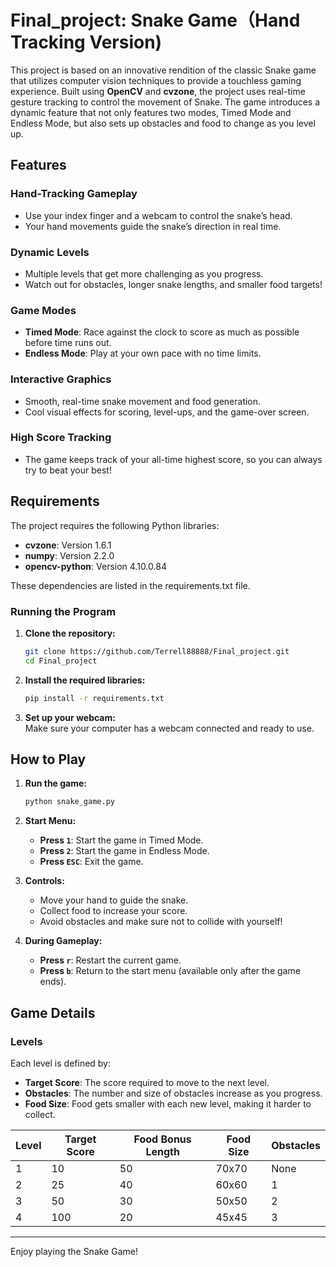 # Final_project: Snake Game（Hand Tracking Version)

This project is based on an innovative rendition of the classic Snake game that utilizes computer vision techniques to provide a touchless gaming experience. Built using **OpenCV** and **cvzone**, the project uses real-time gesture tracking to control the movement of Snake. The game introduces a dynamic feature that not only features two modes, Timed Mode and Endless Mode, but also sets up obstacles and food to change as you level up.

## Features

### Hand-Tracking Gameplay
- Use your index finger and a webcam to control the snake’s head.
- Your hand movements guide the snake’s direction in real time.

### Dynamic Levels
- Multiple levels that get more challenging as you progress.
- Watch out for obstacles, longer snake lengths, and smaller food targets!

### Game Modes
- **Timed Mode**: Race against the clock to score as much as possible before time runs out.
- **Endless Mode**: Play at your own pace with no time limits.

### Interactive Graphics
- Smooth, real-time snake movement and food generation.
- Cool visual effects for scoring, level-ups, and the game-over screen.

### High Score Tracking
- The game keeps track of your all-time highest score, so you can always try to beat your best!


## Requirements

The project requires the following Python libraries:

- **cvzone**: Version 1.6.1
- **numpy**: Version 2.2.0
- **opencv-python**: Version 4.10.0.84

These dependencies are listed in the requirements.txt file.

### Running the Program

1. **Clone the repository:**  
   ```bash
   git clone https://github.com/Terrell88888/Final_project.git
   cd Final_project
   ```

2. **Install the required libraries:**  
   ```bash
   pip install -r requirements.txt
   ```

3. **Set up your webcam:**  
   Make sure your computer has a webcam connected and ready to use.

## How to Play

1. **Run the game:**  
   ```bash
   python snake_game.py
   ```

2. **Start Menu:**  
   - **Press `1`**: Start the game in Timed Mode.  
   - **Press `2`**: Start the game in Endless Mode.  
   - **Press `ESC`**: Exit the game.  

3. **Controls:**  
   - Move your hand to guide the snake.  
   - Collect food to increase your score.  
   - Avoid obstacles and make sure not to collide with yourself!  

4. **During Gameplay:**  
   - **Press `r`**: Restart the current game.  
   - **Press `b`**: Return to the start menu (available only after the game ends).  

## Game Details

### Levels  
Each level is defined by:  
- **Target Score**: The score required to move to the next level.  
- **Obstacles**: The number and size of obstacles increase as you progress.  
- **Food Size**: Food gets smaller with each new level, making it harder to collect. 

| Level | Target Score | Food Bonus Length | Food Size | Obstacles |
|-------|--------------|-------------------|-----------|-----------|
| 1     | 10           | 50                | 70x70     | None      |
| 2     | 25           | 40                | 60x60     | 1         |
| 3     | 50           | 30                | 50x50     | 2         |
| 4     | 100          | 20                | 45x45     | 3         |

--- 

Enjoy playing the Snake Game! 


